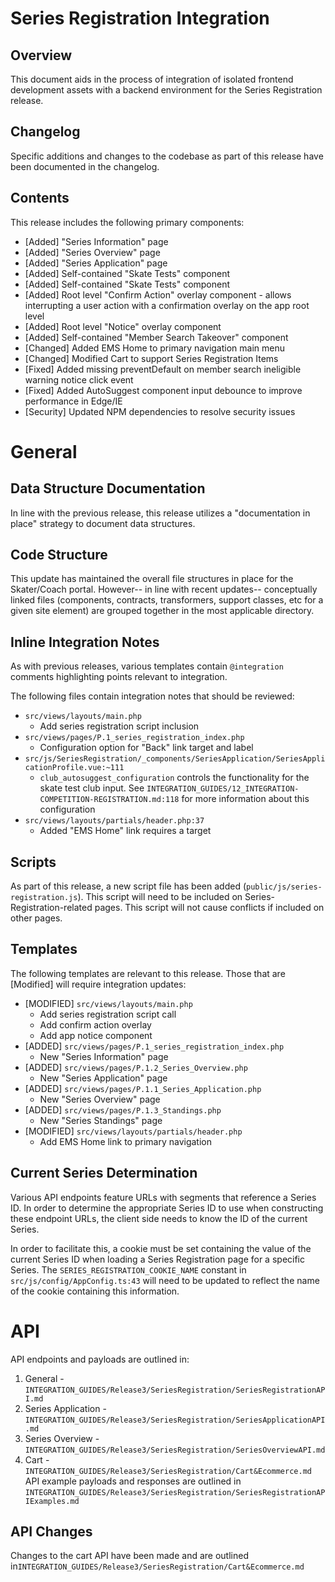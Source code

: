 # Series Registration Integration

## Overview
This document aids in the process of integration of isolated frontend development assets with a backend environment for
the Series Registration release.

## Changelog
Specific additions and changes to the codebase as part of this release have been documented in the changelog.

## Contents
This release includes the following primary components:

- [Added] "Series Information" page
- [Added] "Series Overview" page
- [Added] "Series Application" page
- [Added] Self-contained "Skate Tests" component
- [Added] Self-contained "Skate Tests" component
- [Added] Root level "Confirm Action" overlay component - allows interrupting a user action with a confirmation overlay on the app root level
- [Added] Root level "Notice" overlay component
- [Added] Self-contained "Member Search Takeover" component
- [Changed] Added EMS Home to primary navigation main menu
- [Changed] Modified Cart to support Series Registration Items
- [Fixed] Added missing preventDefault on member search ineligible warning notice click event
- [Fixed] Added AutoSuggest component input debounce to improve performance in Edge/IE
- [Security] Updated NPM dependencies to resolve security issues

# General

## Data Structure Documentation
In line with the previous release, this release utilizes a "documentation in place" strategy to document data structures.

## Code Structure
This update has maintained the overall file structures in place for the Skater/Coach portal. However-- in line with
recent updates-- conceptually linked files (components, contracts, transformers, support classes, etc for a given site
element) are grouped together in the most applicable directory.

## Inline Integration Notes
As with previous releases, various templates contain `@integration` comments highlighting points relevant to integration.

The following files contain integration notes that should be reviewed:

* `src/views/layouts/main.php`
    * Add series registration script inclusion
* `src/views/pages/P.1_series_registration_index.php`
    * Configuration option for "Back" link target and label
* `src/js/SeriesRegistration/_components/SeriesApplication/SeriesApplicationProfile.vue:~111`
    * `club_autosuggest_configuration` controls the functionality for the skate test club input. See
    `INTEGRATION_GUIDES/12_INTEGRATION-COMPETITION-REGISTRATION.md:118` for more information about this configuration
* `src/views/layouts/partials/header.php:37`
    * Added "EMS Home" link requires a target

## Scripts

As part of this release, a new script file has been added (`public/js/series-registration.js`). This script will need to be included
on Series-Registration-related pages. This script will not cause conflicts if included on other pages.

## Templates
The following templates are relevant to this release.  Those that are [Modified] will require integration updates:

* [MODIFIED] `src/views/layouts/main.php`
    * Add series registration script call
    * Add confirm action overlay
    * Add app notice component
* [ADDED] `src/views/pages/P.1_series_registration_index.php`
    * New "Series Information" page
* [ADDED] `src/views/pages/P.1.2_Series_Overview.php`
    * New "Series Application" page
* [ADDED] `src/views/pages/P.1.1_Series_Application.php`
    * New "Series Overview" page
* [ADDED] `src/views/pages/P.1.3_Standings.php`
    * New "Series Standings" page
* [MODIFIED] `src/views/layouts/partials/header.php`
    * Add EMS Home link to primary navigation
    
## Current Series Determination
Various API endpoints feature URLs with segments that reference a Series ID.  In order to determine the appropriate Series ID
to use when constructing these endpoint URLs, the client side needs to know the ID of the current Series.

In order to facilitate this, a cookie must be set containing the value of the current Series ID when loading a Series
Registration page for a specific Series.  The `SERIES_REGISTRATION_COOKIE_NAME` constant in
`src/js/config/AppConfig.ts:43` will need to be updated to reflect the name of the cookie containing this information.

# API
API endpoints and payloads are outlined in:
 1. General - `INTEGRATION_GUIDES/Release3/SeriesRegistration/SeriesRegistrationAPI.md`
 1. Series Application - `INTEGRATION_GUIDES/Release3/SeriesRegistration/SeriesApplicationAPI.md`
 1. Series Overview - `INTEGRATION_GUIDES/Release3/SeriesRegistration/SeriesOverviewAPI.md`
 1. Cart - `INTEGRATION_GUIDES/Release3/SeriesRegistration/Cart&Ecommerce.md`
API example payloads and responses are outlined in `INTEGRATION_GUIDES/Release3/SeriesRegistration/SeriesRegistrationAPIExamples.md`

## API Changes
Changes to the cart API have been made and are outlined in`INTEGRATION_GUIDES/Release3/SeriesRegistration/Cart&Ecommerce.md`